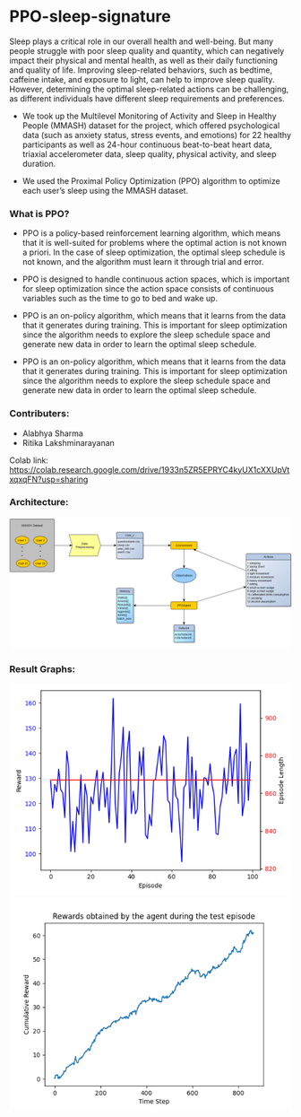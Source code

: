 # PPO-sleep-signature
Sleep plays a critical role in our overall health and well-being. But many people
struggle with poor sleep quality and quantity, which can negatively impact their
physical and mental health, as well as their daily functioning and quality of life.
Improving sleep-related behaviors, such as bedtime, caffeine intake, and exposure
to light, can help to improve sleep quality. However, determining the optimal
sleep-related actions can be challenging, as different individuals have different
sleep requirements and preferences.

- We took up the Multilevel Monitoring of Activity and Sleep in Healthy
People (MMASH) dataset for the project, which offered psychological data
(such as anxiety status, stress events, and emotions) for 22 healthy
participants as well as 24-hour continuous beat-to-beat heart data, triaxial
accelerometer data, sleep quality, physical activity, and sleep duration.

- We used the Proximal Policy Optimization (PPO) algorithm to optimize
each user’s sleep using the MMASH dataset.

### What is PPO?
- PPO is a policy-based reinforcement learning algorithm, which means that it
is well-suited for problems where the optimal action is not known a priori. In
the case of sleep optimization, the optimal sleep schedule is not known, and
the algorithm must learn it through trial and error.

- PPO is designed to handle continuous action spaces, which is important for
sleep optimization since the action space consists of continuous variables
such as the time to go to bed and wake up.

- PPO is an on-policy algorithm, which means that it learns from the data that
it generates during training. This is important for sleep optimization since
the algorithm needs to explore the sleep schedule space and generate new
data in order to learn the optimal sleep schedule.

- PPO is an on-policy algorithm, which means that it learns from the data that
it generates during training. This is important for sleep optimization since
the algorithm needs to explore the sleep schedule space and generate new
data in order to learn the optimal sleep schedule.

### Contributers:
- Alabhya Sharma
- Ritika Lakshminarayanan

Colab link: https://colab.research.google.com/drive/1933n5ZR5EPRYC4kyUX1cXXUpVtxqxqFN?usp=sharing


### Architecture:
![architecture](https://github.com/codex-exe/PPO-sleep-signature/blob/main/Results/architecture.png)

### Result Graphs:
![result1](https://github.com/codex-exe/PPO-sleep-signature/blob/main/Results/User12%2C%20reward%20space.png)
![result2](https://github.com/codex-exe/PPO-sleep-signature/blob/main/Results/user12_optimal.png)
